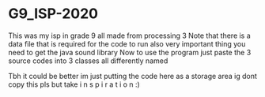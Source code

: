 # G9_ISP-2020
This was my isp in grade 9 all made from processing 3
Note that there is a data file that is required for the code to run
also very important thing you need to get the java sound library
Now to use the program just paste the 3 source codes into 3 classes all differently named

Tbh it could be better im just putting the code here as a storage area ig
dont copy this pls but take i n s p i r a t i o n  :) 
